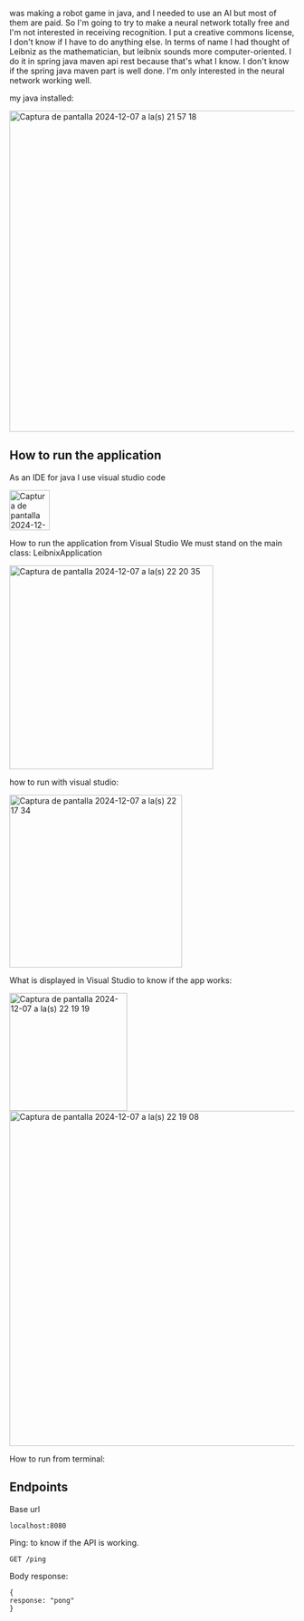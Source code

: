  was making a robot game in java, and I needed to use an AI but most of them are paid.
 So I'm going to try to make a neural network totally free and I'm not interested in receiving recognition. 
 I put a creative commons license, I don't know if I have to do anything else. 
 In terms of name I had thought of Leibniz as the mathematician, but leibnix sounds more computer-oriented. 
 I do it in spring java maven api rest because that's what I know.
 I don't know if the spring java maven part is well done.
 I'm only interested in the neural network working well.


my java installed:


<img width="567" alt="Captura de pantalla 2024-12-07 a la(s) 21 57 18" src="https://github.com/user-attachments/assets/bde0b3dc-44de-48aa-8514-e8af4aba1014">


## How to run the application


As an IDE for java I use visual studio code


<img width="71" alt="Captura de pantalla 2024-12-07 a la(s) 22 25 37" src="https://github.com/user-attachments/assets/bf9eab6c-4857-4331-a1e7-d7f4ae120235">


How to run the application from Visual Studio
We must stand on the main class: LeibnixApplication

<img width="360" alt="Captura de pantalla 2024-12-07 a la(s) 22 20 35" src="https://github.com/user-attachments/assets/4608f56c-4556-492b-8f4d-fc27f8bda2de">


how to run with visual studio:


<img width="305" alt="Captura de pantalla 2024-12-07 a la(s) 22 17 34" src="https://github.com/user-attachments/assets/39de8ac9-1d11-473b-a65b-35b403b83838">


What is displayed in Visual Studio to know if the app works:

<img width="208" alt="Captura de pantalla 2024-12-07 a la(s) 22 19 19" src="https://github.com/user-attachments/assets/dd673b19-881c-49b8-8a3f-9d951025ee2c">


<img width="592" alt="Captura de pantalla 2024-12-07 a la(s) 22 19 08" src="https://github.com/user-attachments/assets/edd8f07f-e551-4057-a002-618b84ed6352">



How to run from terminal:



## Endpoints


Base url
 ```
localhost:8080
 ```

Ping: to know if the API is working.
 ```
GET /ping
 ```


Body response:
 ```
{
response: "pong"
}
 ```
